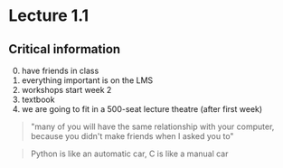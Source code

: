 # Lecture 1.1

## Critical information

0. have friends in class
1. everything important is on the LMS
2. workshops start week 2
3. textbook
4. we are going to fit in a 500-seat lecture theatre (after first week)

>  "many of you will have the same relationship with your computer, because you didn't make friends when I asked you to"

> Python is like an automatic car, C is like a manual car


